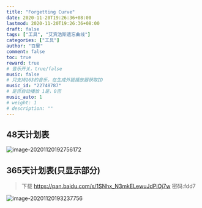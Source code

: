 ```yaml
---
title: "Forgetting Curve"
date: 2020-11-20T19:26:36+08:00
lastmod: 2020-11-20T19:26:36+08:00
draft: false
tags: ["工具", "艾宾浩斯遗忘曲线"]
categories: ["工具"]
author: "百里"
comment: false
toc: true
reward: true
# 音乐开关，true/false
music: false
# 只支持163的音乐，在生成外链播放器获取ID
music_id: "22748787"
# 是否自动播放 1是，0否
music_auto: 1
# weight: 1
# description: ""
---
```


## 48天计划表

![image-20201120192756172](https://cdn.jsdelivr.net/gh/yezihack/assets@master/b/20201120192757.png?imageslim)



## 365天计划表(只显示部分)

> 下载 https://pan.baidu.com/s/1SNhx_N3mkELewuJdPiOj7w 密码:fdd7

![image-20201120193237756](https://cdn.jsdelivr.net/gh/yezihack/assets@master/b/20201120193238.png?imageslim)